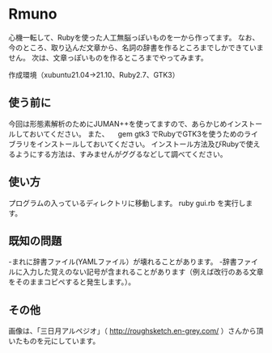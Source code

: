 # Rmuno
心機一転して、Rubyを使った人工無脳っぽいものを一から作ってます。
なお、今のところ、取り込んだ文章から、名詞の辞書を作るところまでしかできていません。
次は、文章っぽいものを作るところまでやってみます。

作成環境（xubuntu21.04→21.10、Ruby2.7、GTK3）

## 使う前に
今回は形態素解析のためにJUMAN++を使ってますので、あらかじめインストールしておいてください。
また、
　gem gtk3
でRubyでGTK3を使うためのライブラリをインストールしておいてください。
インストール方法及びRubyで使えるようにする方法は、すみませんがググるなどして調べてください。

## 使い方
プログラムの入っているディレクトリに移動します。
 ruby gui.rb
を実行します。

## 既知の問題
-まれに辞書ファイル(YAMLファイル）が壊れることがあります。
-辞書ファイルに入力した覚えのない記号が含まれることがあります（例えば改行のある文章をそのままコピペすると発生します。）。

## その他
画像は、「三日月アルペジオ」（ http://roughsketch.en-grey.com/ ）さんから頂いたものを元にしています。


